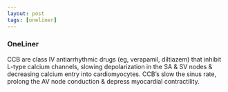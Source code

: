 ```yaml
---
layout: post
tags: [oneliner]
---
```



### OneLiner

CCB are class IV antiarrhythmic drugs (eg, verapamil, diltiazem) that inhibit L-type calcium channels, slowing depolarization in the SA & SV nodes & decreasing calcium entry into cardiomyocytes. CCB’s slow the sinus rate, prolong the AV node conduction & depress myocardial contractility.
